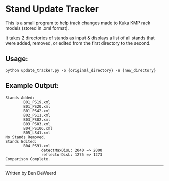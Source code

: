 # Stand Update Tracker

This is a small program to help track changes made to Kuka KMP rack models (stored in .xml format).

It takes 2 directories of stands as input & displays a list of all stands that were added, removed, or edited from the first directory to the second.

## Usage:

```python update_tracker.py -o {original_directory} -n {new_directory}```

## Example Output:
```
Stands Added:
        B01_PS19.xml
        B01_PS20.xml
        B01_PS42.xml
        B02_PS11.xml
        B03_PS02.xml
        B03_PS03.xml
        B04_PS106.xml
        B05_LS41.xml
No Stands Removed.
Stands Edited:
        B04_PS91.xml
                detectMaxDisL: 2040 => 2000
                reflectorDisL: 1275 => 1273
Comparison Complete.
```
***
Written by Ben DeWeerd